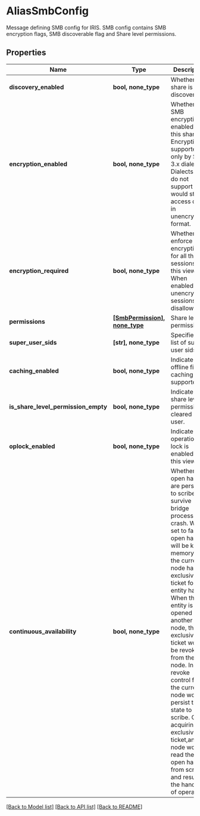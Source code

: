 # AliasSmbConfig

Message defining SMB config for IRIS. SMB config contains SMB encryption flags, SMB discoverable flag and Share level permissions.

## Properties
Name | Type | Description | Notes
------------ | ------------- | ------------- | -------------
**discovery_enabled** | **bool, none_type** | Whether the share is discoverable. | [optional] 
**encryption_enabled** | **bool, none_type** | Whether SMB encryption is enabled for this share. Encryption is supported only by SMB 3.x dialects. Dialects that do not support would still access data in unencrypted format. | [optional] 
**encryption_required** | **bool, none_type** | Whether to enforce encryption for all the sessions for this view. When enabled all unencrypted sessions are disallowed. | [optional] 
**permissions** | [**[SmbPermission], none_type**](SmbPermission.md) | Share level permissions. | [optional] 
**super_user_sids** | **[str], none_type** | Specifies a list of super user sids. | [optional] 
**caching_enabled** | **bool, none_type** | Indicate if offline file caching is supported. | [optional] 
**is_share_level_permission_empty** | **bool, none_type** | Indicate if share level permission is cleared by user. | [optional] 
**oplock_enabled** | **bool, none_type** | Indicate the operation lock is enabled by this view. | [optional] 
**continuous_availability** | **bool, none_type** | Whether file open handles are persited to scribe to survive bridge process crash. When set to false, open handles will be kept in memory untill the current node has exclusive ticket for the entity handle. When the entity is opened from another node, the exclusive ticket would be revoked from the node. In revoke control flow, the current node would persist the state to scribe. On acquiring the exclusive ticket,another node would read the file open handles from scribe and resume the handling of operation. | [optional] 

[[Back to Model list]](../README.md#documentation-for-models) [[Back to API list]](../README.md#documentation-for-api-endpoints) [[Back to README]](../README.md)


